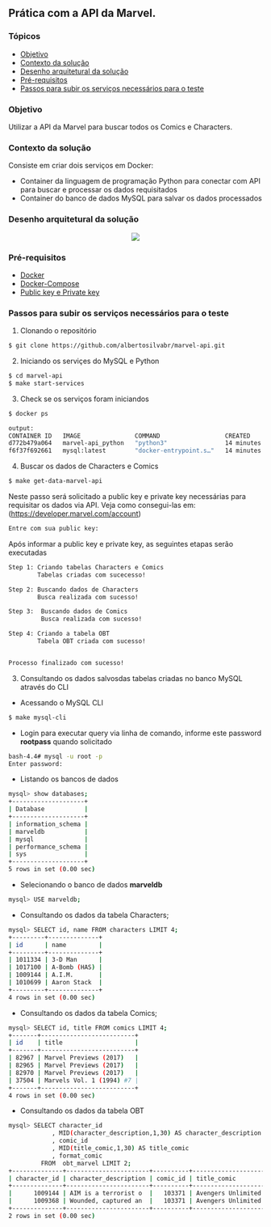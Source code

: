 ## Prática com a API da Marvel.

### Tópicos

- [Objetivo](https://github.com/albertosilvabr/marvel-api#objetivo)
- [Contexto da solução](https://github.com/albertosilvabr/marvel-api#contexto-da-solu%C3%A7%C3%A3o)
- [Desenho arquitetural da solução](https://github.com/albertosilvabr/marvel-api#desenho-arquitetural-da-solu%C3%A7%C3%A3o)
- [Pré-requisitos](https://github.com/albertosilvabr/marvel-api#pr%C3%A9-requisitos)
- [Passos para subir os serviços necessários para o teste](https://github.com/albertosilvabr/marvel-api#passos-para-subir-os-servi%C3%A7os-necess%C3%A1rios-para-o-teste)

### Objetivo

Utilizar a API da Marvel para buscar todos os Comics e Characters.


### Contexto da solução

Consiste em criar dois serviços em Docker:

- Container da linguagem de programação Python para conectar com API 
para buscar e processar os dados requisitados
- Container do banco de dados MySQL para salvar os dados processados

### Desenho arquitetural da solução

<div align="center">
        <img src="https://user-images.githubusercontent.com/16995695/202827451-febbd954-b8c8-499a-a80f-b4fabe330f9d.png" />
</div>


### Pré-requisitos

- [Docker](https://docs.docker.com/get-docker/)
- [Docker-Compose](https://docs.docker.com/compose/gettingstarted/)
- [Public key e Private key](https://developer.marvel.com/account)

### Passos para subir os serviços necessários para o teste

1. Clonando o repositório

```sh
$ git clone https://github.com/albertosilvabr/marvel-api.git
```

2. Iniciando os serviçes do MySQL e Python

```sh
$ cd marvel-api
$ make start-services
```
3. Check se os serviços foram iniciandos
```sh
$ docker ps

output:
CONTAINER ID   IMAGE               COMMAND                  CREATED          STATUS      PORTS                   NAMES
d772b479a064   marvel-api_python   "python3"                14 minutes ago   Up 14 min.                          python
f6f37f692661   mysql:latest        "docker-entrypoint.s…"   14 minutes ago   Up 14 min.  0.0.0.0:3306->3306/tcp  mysql
```

4. Buscar os dados de Characters e Comics  

```sh
$ make get-data-marvel-api
```

Neste passo será solicitado a public key e private key necessárias para requisitar os dados via API. Veja como consegui-las em: (https://developer.marvel.com/account)

```sh
Entre com sua public key:
```

Após informar a public key e private key, as seguintes etapas serão executadas 

```sh
Step 1: Criando tabelas Characters e Comics
        Tabelas criadas com sucecesso!

Step 2: Buscando dados de Characters
        Busca realizada com sucesso!

Step 3:  Buscando dados de Comics
         Busca realizada com sucesso!

Step 4: Criando a tabela OBT
        Tabela OBT criada com sucesso!


Processo finalizado com sucesso!
```

3. Consultando os dados salvosdas tabelas criadas no banco MySQL através do CLI

- Acessando o MySQL CLI
```sh
$ make mysql-cli 
```

- Login para executar query via linha de comando, informe este password **rootpass** quando solicitado 
```sh
bash-4.4# mysql -u root -p
Enter password:
```

- Listando os bancos de dados
```sh
mysql> show databases;
+--------------------+
| Database           |
+--------------------+
| information_schema |
| marveldb           |
| mysql              |
| performance_schema |
| sys                |
+--------------------+
5 rows in set (0.00 sec)
```

- Selecionando o banco de dados **marveldb**
```sh
mysql> USE marveldb;
```

- Consultando os dados da tabela Characters;
```sh
mysql> SELECT id, name FROM characters LIMIT 4;
+---------+--------------+
| id      | name         |
+---------+--------------+
| 1011334 | 3-D Man      |
| 1017100 | A-Bomb (HAS) |
| 1009144 | A.I.M.       |
| 1010699 | Aaron Stack  |
+---------+--------------+
4 rows in set (0.00 sec)
```

- Consultando os dados da tabela Comics;
```sh
mysql> SELECT id, title FROM comics LIMIT 4;
+-------+--------------------------+
| id    | title                    |
+-------+--------------------------+
| 82967 | Marvel Previews (2017)   |
| 82965 | Marvel Previews (2017)   |
| 82970 | Marvel Previews (2017)   |
| 37504 | Marvels Vol. 1 (1994) #7 |
+-------+--------------------------+
4 rows in set (0.00 sec)

```

- Consultando os dados da tabela OBT
```sh
mysql> SELECT character_id
            , MID(character_description,1,30) AS character_description
            , comic_id
            , MID(title_comic,1,30) AS title_comic 
            , format_comic 
         FROM  obt_marvel LIMIT 2;
+--------------+-----------------------+----------+----------------------+------------------------+
| character_id | character_description | comic_id | title_comic          | format_comic           |
+--------------+-----------------------+----------+----------------------+------------------------+
|      1009144 | AIM is a terrorist o  |   103371 | Avengers Unlimited I | Digital Vertical Comic |
|      1009368 | Wounded, captured an  |   103371 | Avengers Unlimited I | Digital Vertical Comic |
+--------------+-----------------------+----------+----------------------+------------------------+
2 rows in set (0.00 sec)
```
